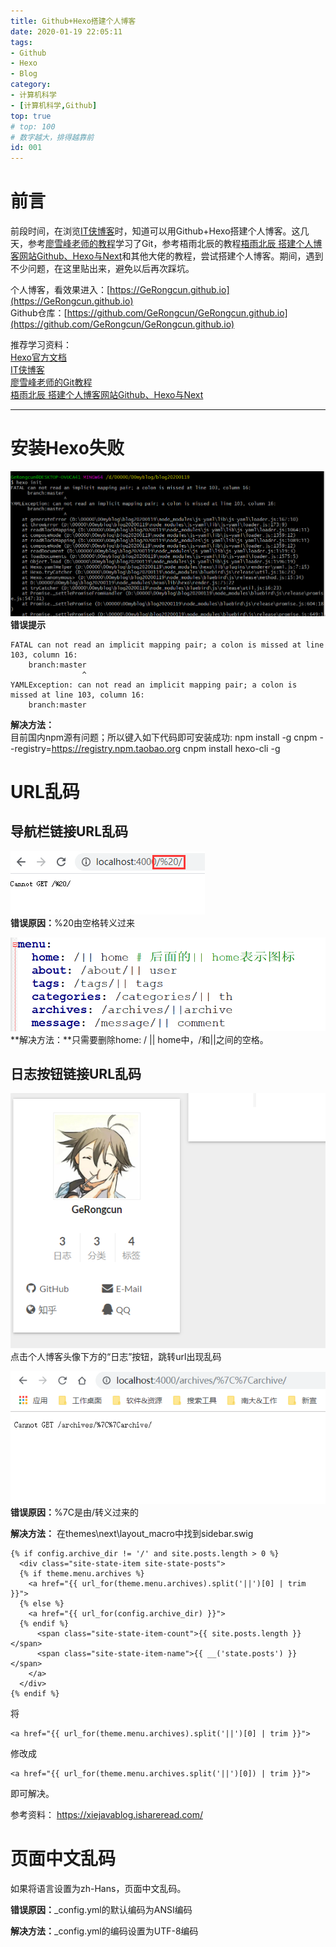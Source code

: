 ```yaml
---
title: Github+Hexo搭建个人博客
date: 2020-01-19 22:05:11
tags: 
- Github
- Hexo
- Blog
category: 
- 计算机科学
- [计算机科学,Github]
top: true
# top: 100
# 数字越大，排得越靠前
id: 001
---
```


# 前言  
前段时间，在浏览[IT侠博客](https://itxia.github.io/2018/12/24/SetupBlogWithHexo/#more)时，知道可以用Github+Hexo搭建个人博客。这几天，参考[廖雪峰老师的教程](https://www.liaoxuefeng.com/wiki/896043488029600)学习了Git，参考梧雨北辰的教程[梧雨北辰 搭建个人博客网站Github、Hexo与Next](https://www.jianshu.com/p/72842e1c63e2)和其他大佬的教程，尝试搭建个人博客。期间，遇到不少问题，在这里贴出来，避免以后再次踩坑。

个人博客，看效果进入：[https://GeRongcun.github.io](https://GeRongcun.github.io)  
Github仓库：[https://github.com/GeRongcun/GeRongcun.github.io](https://github.com/GeRongcun/GeRongcun.github.io)

推荐学习资料：  
[Hexo官方文档](https://hexo.io/zh-cn/docs)  
[IT侠博客](https://itxia.github.io/2018/12/24/SetupBlogWithHexo/#more)  
[廖雪峰老师的Git教程](https://www.liaoxuefeng.com/wiki/896043488029600)  
[梧雨北辰 搭建个人博客网站Github、Hexo与Next](https://www.jianshu.com/p/72842e1c63e2)  

-----
# 安装Hexo失败
![安装hexo失败](Github-Hexo搭建个人博客/01错误.png)  
**错误提示**  
```
FATAL can not read an implicit mapping pair; a colon is missed at line 103, column 16:
    branch:master
                ^
YAMLException: can not read an implicit mapping pair; a colon is missed at line 103, column 16:
    branch:master
```

**解决方法：**  
目前国内npm源有问题；所以键入如下代码即可安装成功:
npm install -g cnpm --registry=https://registry.npm.taobao.org
cnpm install hexo-cli -g

# URL乱码
## 导航栏链接URL乱码  
![导航栏链接URL乱码](Github-Hexo搭建个人博客/02错误.png)  
**错误原因：**%20由空格转义过来  

![解决方法](Github-Hexo搭建个人博客/03.png)  
**解决方法：**只需要删除home: / || home中，/和||之间的空格。  

## 日志按钮链接URL乱码 
![点击个人博客头像下方的“日志”按钮](Github-Hexo搭建个人博客/031.png)  
点击个人博客头像下方的“日志”按钮，跳转url出现乱码  

![日志按钮链接URL乱码](Github-Hexo搭建个人博客/04.png)  
**错误原因：**%7C是由/转义过来的  

**解决方法：**
在themes\next\layout\_macro中找到sidebar.swig
```
{% if config.archive_dir != '/' and site.posts.length > 0 %}
  <div class="site-state-item site-state-posts">
  {% if theme.menu.archives %}
	<a href="{{ url_for(theme.menu.archives).split('||')[0] | trim }}">
  {% else %}
	<a href="{{ url_for(config.archive_dir) }}">
  {% endif %}
	  <span class="site-state-item-count">{{ site.posts.length }}</span>
	  <span class="site-state-item-name">{{ __('state.posts') }}</span>
	</a>
  </div>
{% endif %}
```
将
```
<a href="{{ url_for(theme.menu.archives).split('||')[0] | trim }}">
```

修改成
```
<a href="{{ url_for(theme.menu.archives.split('||')[0]) | trim }}">
```

即可解决。

参考资料：
https://xiejavablog.ishareread.com/

# 页面中文乱码  
如果将语言设置为zh-Hans，页面中文乱码。

**错误原因：**_config.yml的默认编码为ANSI编码

**解决方法：**_config.yml的编码设置为UTF-8编码
